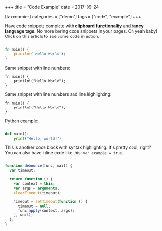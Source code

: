 +++
title = "Code Example"
date = 2017-09-24

[taxonomies]
categories = ["demo"]
tags = ["code", "example"]
+++

Have code snippets complete with **clipboard functionality** and **fancy
language tags**. No more boring code snippets in your pages. Oh yeah baby! Click
on this article to see some code in action.

<!-- more -->

```rust

fn main() {
    println!("Hello World");
}
```

Same snippet with line numbers:

```rust,linenos
fn main() {
    println!("Hello World");
}
```

Same snippet with line numbers and line highlighting:

```rust,hl_lines=2,linenos
fn main() {
    println!("Hello World");
}
```

Python example:

```python

def main():
    print("Hello, world!")
```

This is another code block with syntax highlighting. It's pretty cool, right?
You can also have inline code like this: `var example = true`.

<!-- prettier-ignore-->
```js

function debounce(func, wait) {
  var timeout;

  return function () {
    var context = this;
    var args = arguments;
    clearTimeout(timeout);

    timeout = setTimeout(function () {
      timeout = null;
      func.apply(context, args);
    }, wait);
  };
}
```
